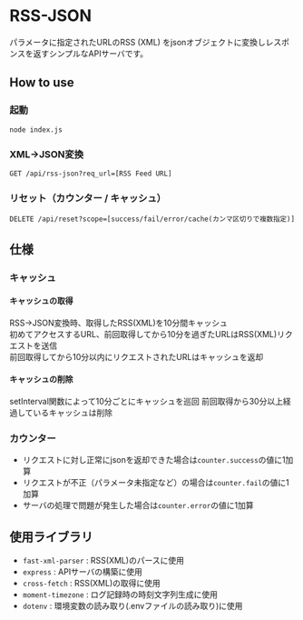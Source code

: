 # RSS-JSON

パラメータに指定されたURLのRSS (XML) をjsonオブジェクトに変換しレスポンスを返すシンプルなAPIサーバです。

## How to use

### 起動

```
node index.js
```

### XML→JSON変換

```
GET /api/rss-json?req_url=[RSS Feed URL]
```

### リセット（カウンター / キャッシュ）

```
DELETE /api/reset?scope=[success/fail/error/cache(カンマ区切りで複数指定)]
```

## 仕様

### キャッシュ

#### キャッシュの取得

RSS→JSON変換時、取得したRSS(XML)を10分間キャッシュ  
初めてアクセスするURL、前回取得してから10分を過ぎたURLはRSS(XML)リクエストを送信  
前回取得してから10分以内にリクエストされたURLはキャッシュを返却  

#### キャッシュの削除

setInterval関数によって10分ごとにキャッシュを巡回
前回取得から30分以上経過しているキャッシュは削除

### カウンター

- リクエストに対し正常にjsonを返却できた場合は`counter.success`の値に1加算
- リクエストが不正（パラメータ未指定など）の場合は`counter.fail`の値に1加算
- サーバの処理で問題が発生した場合は`counter.error`の値に1加算

## 使用ライブラリ

- `fast-xml-parser` : RSS(XML)のパースに使用
- `express` : APIサーバの構築に使用
- `cross-fetch` : RSS(XML)の取得に使用
- `moment-timezone` : ログ記録時の時刻文字列生成に使用
- `dotenv` : 環境変数の読み取り(.envファイルの読み取り)に使用
